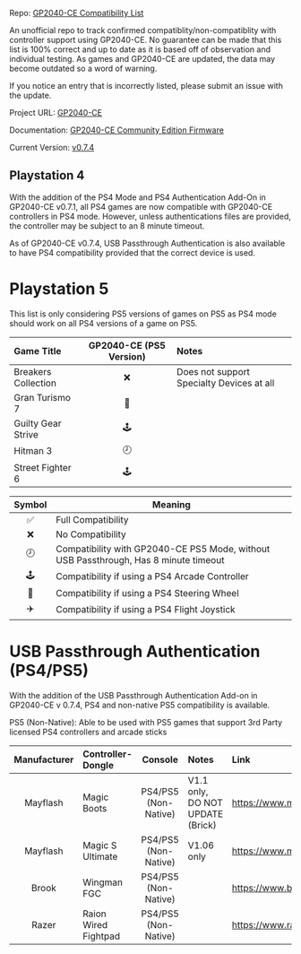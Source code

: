 Repo: [GP2040-CE Compatibility List](https://github.com/InfraredAces/GP2040-CE-Compatibility-List)

An unofficial repo to track confirmed compatiblity/non-compatiblity with controller support using GP2040-CE. No guarantee can be made that this list is 100% correct and up to date as it is based off of observation and individual testing. As games and GP2040-CE are updated, the data may become outdated so a word of warning.

If you notice an entry that is incorrectly listed, please submit an issue with the update.

Project URL: [GP2040-CE](https://github.com/OpenStickCommunity/GP2040-CE)

Documentation: [GP2040-CE Community Edition Firmware](https://gp2040-ce.info/#/)

Current Version: [v0.7.4](https://gp2040-ce.info/#/download)

## Playstation 4

With the addition of the PS4 Mode and PS4 Authentication Add-On in GP2040-CE v0.7.1, all PS4 games are now compatible with GP2040-CE controllers in PS4 mode. However, unless authentications files are provided, the controller may be subject to an 8 minute timeout.

As of GP2040-CE v0.7.4, USB Passthrough Authentication is also available to have PS4 compatibility provided that the correct device is used.

# Playstation 5

This list is only considering PS5 versions of games on PS5 as PS4 mode should work on all PS4 versions of a game on PS5.

| Game Title          |  GP2040-CE (PS5 Version)  | Notes                                     |
|:--------------------|:-------------------------:|:------------------------------------------|
| Breakers Collection |             ❌             | Does not support Specialty Devices at all |
| Gran Turismo 7      |             🚗             |                                           |
| Guilty Gear Strive  |            🕹️             |                                           |
| Hitman 3            |             🕗             |                                           |
| Street Fighter 6    |            🕹️             |                                           |

| Symbol | Meaning                                                     |
|:------:|-------------------------------------------------------------|
|    ✅   | Full Compatibility                                          |
|    ❌   | No Compatibility                                            |
|    🕗   | Compatibility with GP2040-CE PS5 Mode, without USB Passthrough, Has 8 minute timeout |
|    🕹️   | Compatibility if using a PS4 Arcade Controller              |
|    🚗   | Compatibility if using a PS4 Steering Wheel                 |
|    ✈️   | Compatibility if using a PS4 Flight Joystick                |

# USB Passthrough Authentication (PS4/PS5)

With the addition of the USB Passthrough Authentication Add-on in GP2040-CE v 0.7.4, PS4 and non-native PS5 compatibility is available.

PS5 (Non-Native): Able to be used with PS5 games that support 3rd Party licensed PS4 controllers and arcade sticks

|  Manufacturer  | Controller-Dongle    |       Console        | Notes                            | Link                                                          |
|:--------------:|:---------------------|:--------------------:|:---------------------------------|:--------------------------------------------------------------|
|    Mayflash    | Magic Boots          | PS4/PS5 (Non-Native) | V1.1 only, DO NOT UPDATE (Brick) | https://www.mayflash.com/product/MAGPS4.html                  |
|    Mayflash    | Magic S Ultimate     | PS4/PS5 (Non-Native) | V1.06 only                       | https://www.mayflash.com/product/magic_s_ultimate.html        |
|     Brook      | Wingman FGC          | PS4/PS5 (Non-Native) |                                  | https://www.brookaccessory.com/products/wingmanfgc/index.html |
|     Razer      | Raion Wired Fightpad | PS4/PS5 (Non-Native) |                                  | https://www.razer.com/eu-en/console-controllers/razer-raion   |
